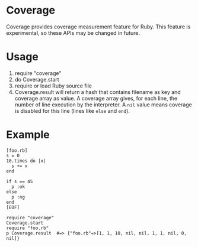 # Coverage

Coverage provides coverage measurement feature for Ruby. This feature is
experimental, so these APIs may be changed in future.

# Usage

1.  require "coverage"
2.  do Coverage.start
3.  require or load Ruby source file
4.  Coverage.result will return a hash that contains filename as key and
    coverage array as value. A coverage array gives, for each line, the number
    of line execution by the interpreter. A `nil` value means coverage is
    disabled for this line (lines like `else` and `end`).


# Example

    [foo.rb]
    s = 0
    10.times do |x|
      s += x
    end

    if s == 45
      p :ok
    else
      p :ng
    end
    [EOF]

    require "coverage"
    Coverage.start
    require "foo.rb"
    p Coverage.result  #=> {"foo.rb"=>[1, 1, 10, nil, nil, 1, 1, nil, 0, nil]}